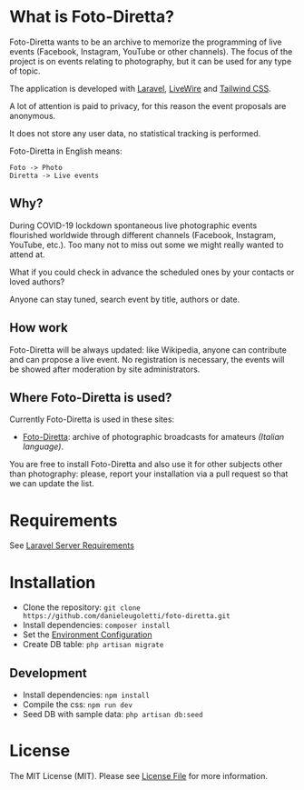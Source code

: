 # What is Foto-Diretta?

Foto-Diretta wants to be an archive to memorize the programming of live events (Facebook, Instagram, YouTube or other channels).
The focus of the project is on events relating to photography, but it can be used for any type of topic.

The application is developed with [Laravel](https://laravel.com/), [LiveWire](https://laravel-livewire.com/) and [Tailwind CSS](https://tailwindcss.com/).

A lot of attention is paid to privacy, for this reason the event proposals are anonymous.

It does not store any user data, no statistical tracking is performed.

Foto-Diretta in English means:
```
Foto -> Photo
Diretta -> Live events
```

## Why?

During COVID-19 lockdown spontaneous live photographic events flourished worldwide through different channels (Facebook, Instagram, YouTube, etc.). Too many not to miss out some we might really wanted to attend at.

What if you could check in advance the scheduled ones by your contacts or loved authors?

Anyone can stay tuned, search event by title, authors or date.

## How work

Foto-Diretta will be always updated: like Wikipedia, anyone can contribute and can propose a live event. No registration is necessary, the events will be showed after moderation by site administrators.

## Where Foto-Diretta is used?

Currently Foto-Diretta is used in these sites:
- [Foto-Diretta](https://fotodiretta.it): archive of photographic broadcasts for amateurs _(Italian language)_.

You are free to install Foto-Diretta and also use it for other subjects other than photography: please, report your installation via a pull request so that we can update the list.


# Requirements

See [Laravel Server Requirements](https://laravel.com/docs/7.x/installation#server-requirements)


# Installation

* Clone the repository: `git clone https://github.com/danieleugoletti/foto-diretta.git`
* Install dependencies: `composer install`
* Set the [Environment Configuration](https://laravel.com/docs/7.x/configuration)
* Create DB table: `php artisan migrate`

## Development

* Install dependencies: `npm install`
* Compile the css: `npm run dev`
* Seed DB with sample data: `php artisan db:seed`



# License

The MIT License (MIT). Please see [License File](LICENSE) for more information.
